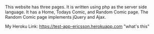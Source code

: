 This website has three pages. It is written using php as the server side language.
It has a Home, Todays Comic, and Random Comic page. The Random Comic page implements jQuery and Ajax.

My Heroku Link: https://test-app-ericsson.herokuapp.com
"what's this" 
